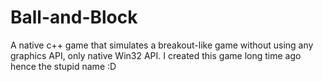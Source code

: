 # Ball-and-Block
A native c++ game that simulates a breakout-like game without using any graphics API, only native Win32 API.
I created this game long time ago hence the stupid name :D 
